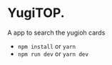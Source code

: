 # YugiTOP.

A app to search the yugioh cards

- `npm install` or `yarn`
- `npm run dev` or `yarn dev`
